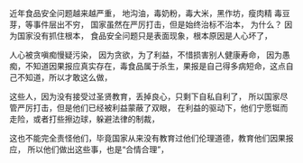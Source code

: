 近年食品安全问题越来越严重，
地沟油，毒奶粉，毒大米，黑作坊，瘦肉精 毒豆芽，等事件层出不穷，
国家虽然在严厉打击，但是始终治标不治本，
为什么？
因为国家没有抓住根本，
食品安全问题只是表面现象，根本原因是人心坏了，

人心被贪嗔痴慢疑污染，
因为贪欲，为了利益，不惜损害别人健康寿命，
因为愚痴，不知道因果报应真实存在，毒食品属于杀生，果报是自己得多病短命，这点自己不知道，所以才敢这么做，

这些人，因为没有接受过圣贤教育，丢掉良心，只剩下自私自利了，
所以国家尽管严厉打击，但是他们已经被利益蒙蔽了双眼，
在利益的驱动下，他们宁愿铤而走险，或者打些擦边球，躲避法律的制裁，

这也不能完全责怪他们，毕竟国家从来没有教育过他们伦理道德，教育他们因果报应，
所以他们做出这些事，也是“合情合理”，